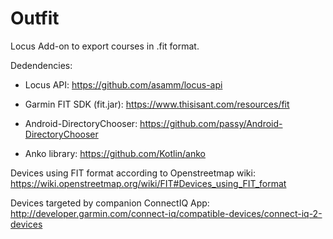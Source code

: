 # Outfit
Locus Add-on to export courses in .fit format.

Dedendencies:

* Locus API:
https://github.com/asamm/locus-api

* Garmin FIT SDK (fit.jar):
https://www.thisisant.com/resources/fit

* Android-DirectoryChooser:
https://github.com/passy/Android-DirectoryChooser

* Anko library:
https://github.com/Kotlin/anko

Devices using FIT format according to Openstreetmap wiki:
https://wiki.openstreetmap.org/wiki/FIT#Devices_using_FIT_format

Devices targeted by companion ConnectIQ App:
http://developer.garmin.com/connect-iq/compatible-devices/connect-iq-2-devices 
